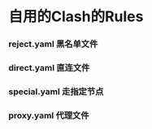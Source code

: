 # 自用的Clash的Rules
### reject.yaml 黑名单文件
### direct.yaml 直连文件
### special.yaml 走指定节点
### proxy.yaml 代理文件
